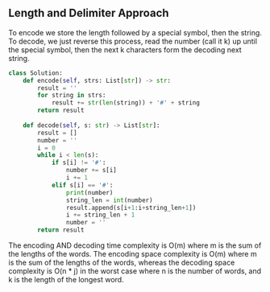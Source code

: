 ## Length and Delimiter Approach
To encode we store the length followed by a special symbol, then the string. To decode, we just reverse this process, read the number (call it k) up until the special symbol, then the next k characters form the decoding next string.
``` python
class Solution:
    def encode(self, strs: List[str]) -> str:
        result = ''
        for string in strs:
            result += str(len(string)) + '#' + string
        return result
  
    def decode(self, s: str) -> List[str]:
        result = []
        number = ''
        i = 0
        while i < len(s):
            if s[i] != '#':
                number += s[i]
                i += 1
            elif s[i] == '#':
                print(number)
                string_len = int(number)
                result.append(s[i+1:i+string_len+1])
                i += string_len + 1
                number = ''
        return result
```
The encoding AND decoding time complexity is O(m) where m is the sum of the lengths of the words. The encoding space complexity is O(m) where m is the sum of the lengths of the words, whereas the decoding space complexity is O(n * j) in the worst case where n is the number of words, and k is the length of the longest word. 
